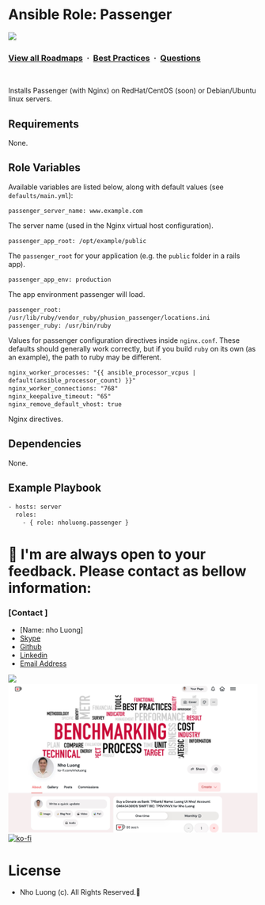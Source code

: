 # Ansible Role: Passenger

![](https://i.imgur.com/waxVImv.png)
### [View all Roadmaps](https://github.com/nholuongut/all-roadmaps) &nbsp;&middot;&nbsp; [Best Practices](https://github.com/nholuongut/all-roadmaps/blob/main/public/best-practices/) &nbsp;&middot;&nbsp; [Questions](https://www.linkedin.com/in/nholuong/)
<br/>

Installs Passenger (with Nginx) on RedHat/CentOS (soon) or Debian/Ubuntu linux servers.

## Requirements

None.

## Role Variables

Available variables are listed below, along with default values (see `defaults/main.yml`):

    passenger_server_name: www.example.com

The server name (used in the Nginx virtual host configuration).

    passenger_app_root: /opt/example/public

The `passenger_root` for your application (e.g. the `public` folder in a rails app).

    passenger_app_env: production

The app environment passenger will load.

    passenger_root: /usr/lib/ruby/vendor_ruby/phusion_passenger/locations.ini
    passenger_ruby: /usr/bin/ruby

Values for passenger configuration directives inside `nginx.conf`. These defaults should generally work correctly, but if you build `ruby` on its own (as an example), the path to ruby may be different.

    nginx_worker_processes: "{{ ansible_processor_vcpus | default(ansible_processor_count) }}"
    nginx_worker_connections: "768"
    nginx_keepalive_timeout: "65"
    nginx_remove_default_vhost: true

Nginx directives.

## Dependencies

None.

## Example Playbook

    - hosts: server
      roles:
        - { role: nholuong.passenger }

# 🚀 I'm are always open to your feedback.  Please contact as bellow information:
### [Contact ]
* [Name: nho Luong]
* [Skype](luongutnho_skype)
* [Github](https://github.com/nholuongut/)
* [Linkedin](https://www.linkedin.com/in/nholuong/)
* [Email Address](luongutnho@hotmail.com)

![](https://i.imgur.com/waxVImv.png)
![](Donate.png)
[![ko-fi](https://ko-fi.com/img/githubbutton_sm.svg)](https://ko-fi.com/nholuong)

# License
* Nho Luong (c). All Rights Reserved.🌟
